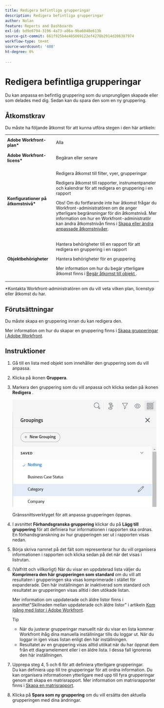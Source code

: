 ```yaml
---
title: Redigera befintliga grupperingar
description: Redigera befintliga grupperingar
author: Nolan
feature: Reports and Dashboards
exl-id: bd9e6794-3196-4a73-a86a-9ba6048e613b
source-git-commit: 661f925b4e485069122ef4278b2914d206387974
workflow-type: tm+mt
source-wordcount: '488'
ht-degree: 0%

---
```


# Redigera befintliga grupperingar

<!--
<p data-mc-conditions="QuicksilverOrClassic.Draft mode">(NOTE: This is the third part of a former artcle split in 3: two how-tos and one refernece article about creating and customizing groupings)</p>
-->

Du kan anpassa en befintlig gruppering som du ursprungligen skapade eller som delades med dig. Sedan kan du spara den som en ny gruppering.

## Åtkomstkrav

Du måste ha följande åtkomst för att kunna utföra stegen i den här artikeln:

<table style="table-layout:auto"> 
 <col> 
 <col> 
 <tbody> 
  <tr> 
   <td role="rowheader"><strong>Adobe Workfront-plan*</strong></td> 
   <td> <p>Alla</p> </td> 
  </tr> 
  <tr> 
   <td role="rowheader"><strong>Adobe Workfront-licens*</strong></td> 
   <td> <p>Begäran eller senare </p> </td> 
  </tr> 
  <tr> 
   <td role="rowheader"><strong>Konfigurationer på åtkomstnivå*</strong></td> 
   <td> <p>Redigera åtkomst till filter, vyer, grupperingar</p> <p>Redigera åtkomst till rapporter, instrumentpaneler och kalendrar för att redigera en gruppering i en rapport</p> <p>Obs! Om du fortfarande inte har åtkomst frågar du Workfront-administratören om de anger ytterligare begränsningar för din åtkomstnivå. Mer information om hur en Workfront-administratör kan ändra åtkomstnivån finns i <a href="../../../administration-and-setup/add-users/configure-and-grant-access/create-modify-access-levels.md" class="MCXref xref">Skapa eller ändra anpassade åtkomstnivåer</a>.</p> </td> 
  </tr> 
  <tr> 
   <td role="rowheader"><strong>Objektbehörigheter</strong></td> 
   <td> <p>Hantera behörigheter till en rapport för att redigera en gruppering i en rapport</p> <p>Hantera behörigheter för en gruppering </p> <p>Mer information om hur du begär ytterligare åtkomst finns i <a href="../../../workfront-basics/grant-and-request-access-to-objects/request-access.md" class="MCXref xref">Begär åtkomst till objekt </a>.</p> </td> 
  </tr> 
 </tbody> 
</table>

&#42;Kontakta Workfront-administratören om du vill veta vilken plan, licenstyp eller åtkomst du har.

## Förutsättningar

Du måste skapa en gruppering innan du kan redigera den.

Mer information om hur du skapar en gruppering finns i [Skapa grupperingar i Adobe Workfront](../../../reports-and-dashboards/reports/reporting-elements/create-groupings.md).

## Instruktioner

1. Gå till en lista med objekt som innehåller den gruppering som du vill anpassa.
1. Klicka på ikonen **Gruppera**.
1. Markera den gruppering som du vill anpassa och klicka sedan på ikonen **Redigera** .

   ![Välj redigeringsikonen.](assets/customizegrouping-nwe-standard-350x291.png)

   Gränssnittsverktyget för att anpassa grupperingen öppnas.

1. I avsnittet **Förhandsgranska gruppering** klickar du på **Lägg till gruppering** för att definiera hur informationen i rapporten ska ordnas. En förhandsgranskning av hur grupperingen ser ut i rapporten visas nedan.

1. Börja skriva namnet på det fält som representerar hur du vill organisera informationen i rapporten och klicka sedan på det när det visas i listrutan.
1. (Valfritt och villkorligt) När du visar en uppdaterad lista väljer du **Komprimera den här grupperingen som standard** om du vill att resultaten i grupperingen ska visas komprimerade i stället för expanderade. Den här inställningen är inaktiverad som standard och resultatet av grupperingen visas alltid i den utökade listan.

   Mer information om uppdaterade och äldre listor finns i avsnittet&quot;Skillnaden mellan uppdaterade och äldre listor&quot; i artikeln [Kom igång med listor i Adobe Workfront](../../../workfront-basics/navigate-workfront/use-lists/view-items-in-a-list.md).

   <!--
   <p data-mc-conditions="QuicksilverOrClassic.Quicksilver,QuicksilverOrClassic.Draft mode">(NOTE: the tips repeat in the Create grouping article and Common uses of text mode)</p>
   -->

   >[!TIP]
   >
   >* När du justerar grupperingar manuellt när du visar en lista kommer Workfront ihåg dina manuella inställningar tills du loggar ut. När du loggar in igen visas listan enligt den här inställningen.
   >* Resultatet av en gruppering visas alltid utökat när du har öppnat dem från ett diagramelement eller i en äldre lista. I dessa fall ignoreras den här inställningen.

1. Upprepa steg 4, 5 och 6 för att definiera ytterligare grupperingar.\
   Du kan definiera upp till tre grupperingar för att ordna information. Du kan organisera informationen ytterligare med upp till fyra grupperingar genom att skapa en matrisrapport. Mer information om matrisrapporter finns i [Skapa en matrisrapport](../../../reports-and-dashboards/reports/creating-and-managing-reports/create-matrix-report.md).

1. Klicka på **Spara som ny gruppering** om du vill ersätta den aktuella grupperingen med dina ändringar.
